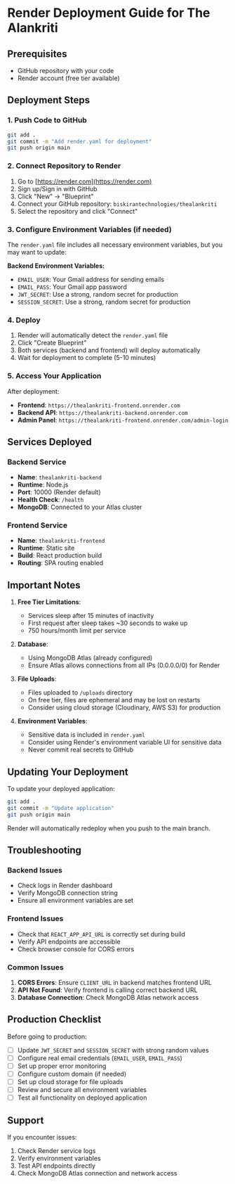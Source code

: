 # Render Deployment Guide for The Alankriti

## Prerequisites
- GitHub repository with your code
- Render account (free tier available)

## Deployment Steps

### 1. Push Code to GitHub
```bash
git add .
git commit -m "Add render.yaml for deployment"
git push origin main
```

### 2. Connect Repository to Render
1. Go to [https://render.com](https://render.com)
2. Sign up/Sign in with GitHub
3. Click "New" → "Blueprint"
4. Connect your GitHub repository: `biskirantechnologies/thealankriti`
5. Select the repository and click "Connect"

### 3. Configure Environment Variables (if needed)
The `render.yaml` file includes all necessary environment variables, but you may want to update:

**Backend Environment Variables:**
- `EMAIL_USER`: Your Gmail address for sending emails
- `EMAIL_PASS`: Your Gmail app password
- `JWT_SECRET`: Use a strong, random secret for production
- `SESSION_SECRET`: Use a strong, random secret for production

### 4. Deploy
1. Render will automatically detect the `render.yaml` file
2. Click "Create Blueprint"
3. Both services (backend and frontend) will deploy automatically
4. Wait for deployment to complete (5-10 minutes)

### 5. Access Your Application
After deployment:
- **Frontend**: `https://thealankriti-frontend.onrender.com`
- **Backend API**: `https://thealankriti-backend.onrender.com`
- **Admin Panel**: `https://thealankriti-frontend.onrender.com/admin-login`

## Services Deployed

### Backend Service
- **Name**: `thealankriti-backend`
- **Runtime**: Node.js
- **Port**: 10000 (Render default)
- **Health Check**: `/health`
- **MongoDB**: Connected to your Atlas cluster

### Frontend Service
- **Name**: `thealankriti-frontend`
- **Runtime**: Static site
- **Build**: React production build
- **Routing**: SPA routing enabled

## Important Notes

1. **Free Tier Limitations**:
   - Services sleep after 15 minutes of inactivity
   - First request after sleep takes ~30 seconds to wake up
   - 750 hours/month limit per service

2. **Database**:
   - Using MongoDB Atlas (already configured)
   - Ensure Atlas allows connections from all IPs (0.0.0.0/0) for Render

3. **File Uploads**:
   - Files uploaded to `/uploads` directory
   - On free tier, files are ephemeral and may be lost on restarts
   - Consider using cloud storage (Cloudinary, AWS S3) for production

4. **Environment Variables**:
   - Sensitive data is included in `render.yaml`
   - Consider using Render's environment variable UI for sensitive data
   - Never commit real secrets to GitHub

## Updating Your Deployment

To update your deployed application:
```bash
git add .
git commit -m "Update application"
git push origin main
```

Render will automatically redeploy when you push to the main branch.

## Troubleshooting

### Backend Issues
- Check logs in Render dashboard
- Verify MongoDB connection string
- Ensure all environment variables are set

### Frontend Issues
- Check that `REACT_APP_API_URL` is correctly set during build
- Verify API endpoints are accessible
- Check browser console for CORS errors

### Common Issues
1. **CORS Errors**: Ensure `CLIENT_URL` in backend matches frontend URL
2. **API Not Found**: Verify frontend is calling correct backend URL
3. **Database Connection**: Check MongoDB Atlas network access

## Production Checklist

Before going to production:
- [ ] Update `JWT_SECRET` and `SESSION_SECRET` with strong random values
- [ ] Configure real email credentials (`EMAIL_USER`, `EMAIL_PASS`)
- [ ] Set up proper error monitoring
- [ ] Configure custom domain (if needed)
- [ ] Set up cloud storage for file uploads
- [ ] Review and secure all environment variables
- [ ] Test all functionality on deployed application

## Support

If you encounter issues:
1. Check Render service logs
2. Verify environment variables
3. Test API endpoints directly
4. Check MongoDB Atlas connection and network access

